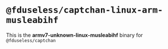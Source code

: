 # `@fduseless/captchan-linux-arm-musleabihf`

This is the **armv7-unknown-linux-musleabihf** binary for `@fduseless/captchan`
